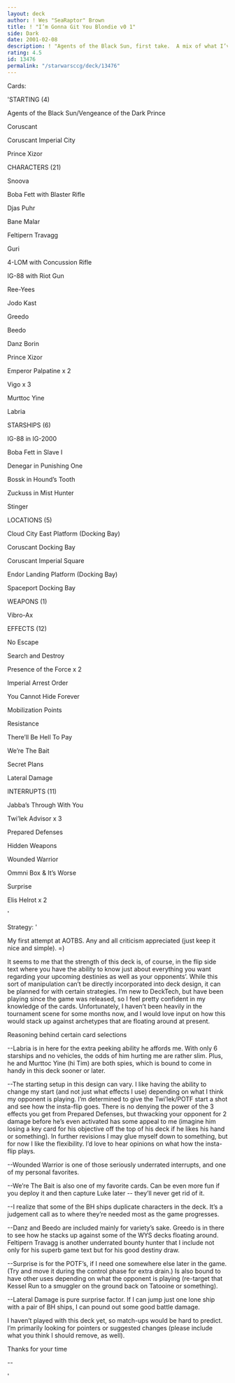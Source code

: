 ```yaml
---
layout: deck
author: ! Wes "SeaRaptor" Brown
title: ! "I’m Gonna Git You Blondie v0 1"
side: Dark
date: 2001-02-08
description: ! "Agents of the Black Sun, first take.  A mix of what I’ve seen played and some of my own touches."
rating: 4.5
id: 13476
permalink: "/starwarsccg/deck/13476"
---
```

Cards: 

'STARTING (4)

Agents of the Black Sun/Vengeance of the Dark Prince

Coruscant

Coruscant Imperial City

Prince Xizor


CHARACTERS (21)

Snoova

Boba Fett with Blaster Rifle

Djas Puhr

Bane Malar

Feltipern Travagg

Guri

4-LOM with Concussion Rifle

IG-88 with Riot Gun

Ree-Yees

Jodo Kast

Greedo

Beedo

Danz Borin

Prince Xizor

Emperor Palpatine x 2

Vigo x 3

Murttoc Yine

Labria


STARSHIPS (6)

IG-88 in IG-2000

Boba Fett in Slave I

Denegar in Punishing One

Bossk in Hound’s Tooth

Zuckuss in Mist Hunter

Stinger


LOCATIONS (5)

Cloud City East Platform (Docking Bay)

Coruscant Docking Bay

Coruscant Imperial Square

Endor Landing Platform (Docking Bay)

Spaceport Docking Bay


WEAPONS (1)

Vibro-Ax


EFFECTS (12)

No Escape

Search and Destroy

Presence of the Force x 2

Imperial Arrest Order

You Cannot Hide Forever

Mobilization Points

Resistance

There’ll Be Hell To Pay

We’re The Bait

Secret Plans

Lateral Damage


INTERRUPTS (11)

Jabba’s Through With You

Twi’lek Advisor x 3

Prepared Defenses

Hidden Weapons

Wounded Warrior

Ommni Box & It’s Worse

Surprise

Elis Helrot x 2

'

Strategy: '

My first attempt at AOTBS.  Any and all criticism appreciated (just keep it nice and simple). =)


It seems to me that the strength of this deck is, of course, in the flip side text where you have the ability to know just about everything you want regarding your upcoming destinies as well as your opponents’.  While this sort of manipulation can’t be directly incorporated into deck design, it can be planned for with certain strategies.  I’m new to DeckTech, but have been playing since the game was released, so I feel pretty confident in my knowledge of the cards.  Unfortunately, I haven’t been heavily in the tournament scene for some months now, and I would love input on how this would stack up against archetypes that are floating around at present.


Reasoning behind certain card selections


--Labria is in here for the extra peeking ability he affords me.  With only 6 starships and no vehicles, the odds of him hurting me are rather slim.  Plus, he and Murttoc Yine (hi Tim) are both spies, which is bound to come in handy in this deck sooner or later.


--The starting setup in this design can vary.  I like having the ability to change my start (and not just what effects I use) depending on what I think my opponent is playing.  I’m determined to give the Twi’lek/POTF start a shot and see how the insta-flip goes.  There is no denying the power of the 3 effects you get from Prepared Defenses, but thwacking your opponent for 2 damage before he’s even activated has some appeal to me (imagine him losing a key card for his objective off the top of his deck if he likes his hand or something).  In further revisions I may glue myself down to something, but for now I like the flexibility.  I’d love to hear opinions on what how the insta-flip plays.


--Wounded Warrior is one of those seriously underrated interrupts, and one of my personal favorites.  


--We’re The Bait is also one of my favorite cards. Can be even more fun if you deploy it and then capture Luke later -- they’ll never get rid of it.


--I realize that some of the BH ships duplicate characters in the deck.  It’s a judgement call as to where they’re needed most as the game progresses.


--Danz and Beedo are included mainly for variety’s sake.  Greedo is in there to see how he stacks up against some of the WYS decks floating around.  Feltipern Travagg is another underrated bounty hunter that I include not only for his superb game text but for his good destiny draw.


--Surprise is for the POTF’s, if I need one somewhere else later in the game.  (Try and move it during the control phase for extra drain.)  Is also bound to have other uses depending on what the opponent is playing (re-target that Kessel Run to a smuggler on the ground back on Tatooine or something).


--Lateral Damage is pure surprise factor.  If I can jump just one lone ship with a pair of BH ships, I can pound out some good battle damage.


I haven’t played with this deck yet, so match-ups would be hard to predict.  I’m primarily looking for pointers or suggested changes (please include what you think I should remove, as well).


Thanks for your time







--

'
